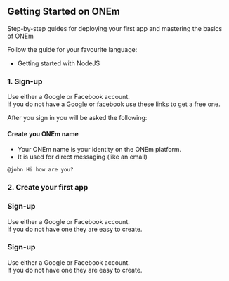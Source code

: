 ## Getting Started on ONEm
Step-by-step guides for deploying your first app and mastering the basics of ONEm

Follow the guide for your favourite language:

* Getting started with NodeJS

### 1. Sign-up
Use either a Google or Facebook account.  
If you do not have a [Google](https://support.google.com/mail/answer/56256?hl=en) or [facebook](http://gmail.com) use these links to get a free one.

After you sign in you will be asked the following:
#### Create you ONEm name
   * Your ONEm name is your identity on the ONEm platform. 
   * It is used for direct messaging (like an email)

  ```
@john Hi how are you?
  ```

### 2. Create your first app



### Sign-up
Use either a Google or Facebook account.  
If you do not have one they are easy to create.  

### Sign-up
Use either a Google or Facebook account.  
If you do not have one they are easy to create.  



